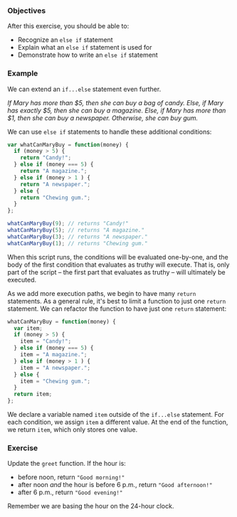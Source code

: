<!--{ ids:[166], language:'JavaScript', type:'workshop', order: 3, name:'else if Statements I', description:'When two conditions aren't enough' }-->

### Objectives

After this exercise, you should be able to:

- Recognize an `else if` statement
- Explain what an `else if` statement is used for
- Demonstrate how to write an `else if` statement

### Example

We can extend an `if...else` statement even further.

_If Mary has more than $5, then she can buy a bag of candy. Else, if Mary has exactly $5, then she can buy a magazine. Else, if Mary has more than $1, then she can buy a newspaper. Otherwise, she can buy gum._

We can use `else if` statements to handle these additional conditions:

```js
var whatCanMaryBuy = function(money) {
  if (money > 5) {
    return "Candy!";
  } else if (money === 5) {
    return "A magazine.";
  } else if (money > 1 ) {
    return "A newspaper.";
  } else {
    return "Chewing gum.";
  }
};

whatCanMaryBuy(9); // returns "Candy!"
whatCanMaryBuy(5); // returns "A magazine."
whatCanMaryBuy(3); // returns "A newspaper."
whatCanMaryBuy(1); // returns "Chewing gum."
```

When this script runs, the conditions will be evaluated one-by-one, and the body of the first condition that evaluates as truthy will execute. That is, only part of the script – the first part that evaluates as truthy – will ultimately be executed.

As we add more execution paths, we begin to have many `return` statements. As a general rule, it's best to limit a function to just one `return` statement. We can refactor the function to have just one `return` statement:

```js
whatCanMaryBuy = function(money) {
  var item;
  if (money > 5) {
    item = "Candy!";
  } else if (money === 5) {
    item = "A magazine.";
  } else if (money > 1 ) {
    item = "A newspaper.";
  } else {
    item = "Chewing gum.";
  }
  return item;
};
```

We declare a variable named `item` outside of the `if...else` statement. For each condition, we assign `item` a different value. At the end of the function, we return `item`, which only stores one value.

### Exercise

Update the `greet` function. If the hour is:

  - before noon, return `"Good morning!"`
  - after noon _and_ the hour is before 6 p.m., return `"Good afternoon!"`
  - after 6 p.m., return `"Good evening!"`

Remember we are basing the hour on the 24-hour clock.
